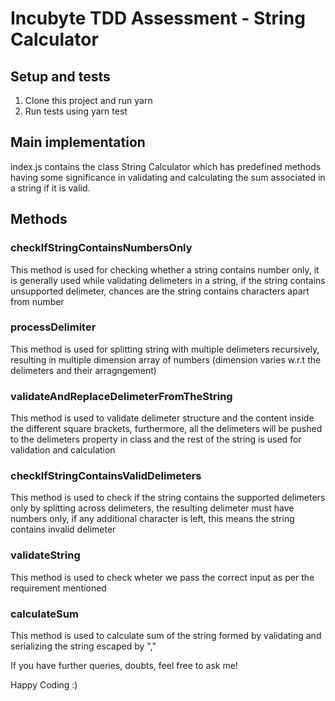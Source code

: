 # Incubyte TDD Assessment - String Calculator


## Setup and tests

1. Clone this project and run yarn
2. Run tests using yarn test


## Main implementation

index.js contains the class String Calculator which has predefined methods having some significance in validating and calculating the sum associated in a string if it is valid.


## Methods

### checkIfStringContainsNumbersOnly

This method is used for checking whether a string contains number only, it is generally used while validating delimeters in a string, if the string contains unsupported delimeter, chances are the string contains characters apart from number

### processDelimiter

This method is used for splitting string with multiple delimeters recursively, resulting in multiple dimension array of numbers (dimension varies w.r.t the delimeters and their arragngement)

### validateAndReplaceDelimeterFromTheString

This method is used to validate delimeter structure and the content inside the different square brackets, furthermore, all the delimeters will be pushed to the delimeters property in class and the rest of the string is used for validation and calculation

### checkIfStringContainsValidDelimeters

This method is used to check if the string contains the supported delimeters only by splitting across delimeters, the resulting delimeter must have numbers only, if any additional character is left, this means the string contains invalid delimeter


### validateString

This method is used to check wheter we pass the correct input as per the requirement mentioned


### calculateSum

This method is used to calculate sum of the string formed by validating and serializing the string escaped by ","


If you have further queries, doubts, feel free to ask me!

Happy Coding :)
